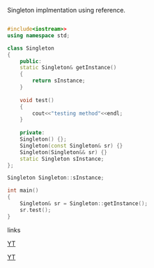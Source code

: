 Singleton implmentation using reference.

``` c++

#include<iostream>>
using namespace std;

class Singleton
{
    public:
    static Singleton& getInstance()
    {
        return sInstance;
    }
    
    void test()
    {
        cout<<"testing method"<<endl;
    }
    
    private:
    Singleton() {};
    Singleton(const Singleton& sr) {}
    Singleton(Singleton&& sr) {}
    static Singleton sInstance;
};

Singleton Singleton::sInstance;

int main()
{
    Singleton& sr = Singleton::getInstance();
    sr.test();
}

```


links

[YT](https://www.youtube.com/watch?v=PPup1yeU45I)

[YT](https://www.youtube.com/watch?v=IJKu2pebSwc)
